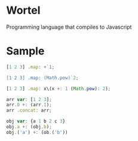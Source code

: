 Wortel
======

Programming language that compiles to Javascript

# Sample
```javascript
[1 2 3] .map: +`1;

[1 2 3] .map: (Math.pow)`2;

[1 2 3] .map: x\(x +: 1 (Math.pow): 2);

arr var: [1 2 3];
arr.0 +: (arr.1);
arr .concat: arr;

obj var: {a 1 b 2 c 3}
obj.a +: (obj.b);
obj.('a') +: (ob.('b'))
```
